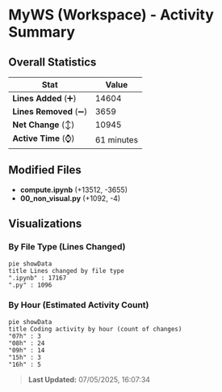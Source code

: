 # MyWS (Workspace) - Activity Summary 

## Overall Statistics

| Stat                   | Value                                                             |
| ---------------------- | ----------------------------------------------------------------- |
| **Lines Added** (➕)   | 14604                                          |
| **Lines Removed** (➖) | 3659                                        |
| **Net Change** (↕)    | 10945                |
| **Active Time** (⌚)   | 61 minutes |


## Modified Files
- **compute.ipynb** (+13512, -3655)
- **00_non_visual.py** (+1092, -4)

## Visualizations

### By File Type (Lines Changed)

```mermaid
pie showData
title Lines changed by file type
".ipynb" : 17167
".py" : 1096
```

### By Hour (Estimated Activity Count)

```mermaid
pie showData
title Coding activity by hour (count of changes)
"07h" : 3
"08h" : 24
"09h" : 14
"15h" : 3
"16h" : 5
```


> **Last Updated:** 07/05/2025, 16:07:34